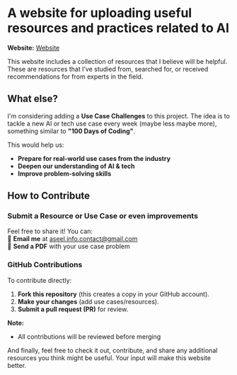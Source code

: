 # A website for uploading useful resources and practices related to AI   

 **Website:** [Website](https://aseelbahakeem.github.io/Learning-and-practicing-resources-website-AI/resources.html)

This website includes a collection of resources that I believe will be helpful. These are resources that I’ve studied from, searched for, or received recommendations for from experts in the field.  

## What else?
I'm considering adding a **Use Case Challenges** to this project. The idea is to tackle a new AI or tech use case every week (maybe less maybe more), something similar to **"100 Days of Coding"**.

This would help us:  
- **Prepare for real-world use cases from the industry**
- **Deepen our understanding of AI & tech**
- **Improve problem-solving skills**  

## How to Contribute  

### Submit a Resource or Use Case or even improvements 
Feel free to share it! You can:  
📩 **Email me** at [aseel.info.contact@gmail.com](mailto:aseel.info.contact@gmail.com)  
📄 **Send a PDF** with your use case problem  

### GitHub Contributions 
To contribute directly:  
1. **Fork this repository** (this creates a copy in your GitHub account).  
2. **Make your changes** (add use cases/resources).  
3. **Submit a pull request (PR)** for review.  

 **Note:**    
- All contributions will be reviewed before merging
 
And finally, feel free to check it out, contribute, and share any additional resources you think might be useful. Your input will make this website better.  


